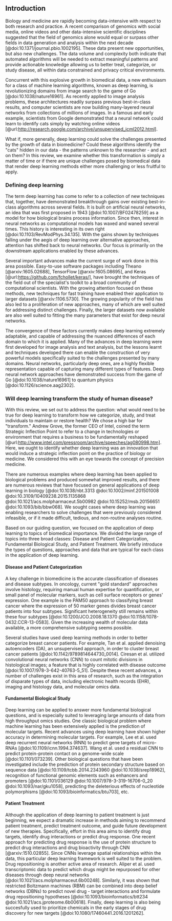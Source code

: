 ## Introduction

Biology and medicine are rapidly becoming data-intensive with
respect to both research and practice. A recent comparison of genomics with
social media, online videos and other data-intensive scientific disciplines
suggested that the field of genomics alone would equal or surpass other fields
in data generation and analysis within the next decade
[@doi:10.1371/journal.pbio.1002195]. These data present new opportunities, but
also new challenges. The data volume and complexity both indicate that
automated algorithms will be needed to extract
meaningful patterns and provide actionable knowledge allowing us to better
treat, categorize, or study disease, all within data constrained and privacy
critical environments.

Concurrent with this explosive growth in biomedical data, a new enthusiasm for a
class of machine learning algorithms, known as deep learning, is revolutionizing
domains from image search to the game of Go [@doi:10.1038/nature16961]. As
recently applied to image analysis problems, these architectures readily surpass
previous best-in-class results, and computer scientists are now building
many-layered neural networks from collections of millions of images. In a famous
and early example, scientists from Google demonstrated that a neural network
could learn to identify cats simply by watching online videos
[@url:http://research.google.com/archive/unsupervised_icml2012.html].

What if, more generally, deep learning could solve the challenges
presented by the growth of data in biomedicine? Could these algorithms
identify the "cats" hidden in our data - the patterns unknown to the
researcher - and act on them? In this review,
we examine whether this transformation is simply a matter of time or
if there are unique challenges posed by biomedical data that render deep
learning methods either more challenging or less fruitful to apply.

### Defining deep learning

The term deep learning has come to refer to a collection of new techniques that,
together, have demonstrated breakthrough gains over existing best-in-class
algorithms across several fields. It is built on artificial neural networks, an
idea that was first proposed in 1943 [@doi:10.1007/BF02478259] as a model for
how biological brains process information. Since then, interest in neural
networks as computational models has waxed and waned several times. This history
is interesting in its own right [@doi:10.1103/RevModPhys.34.135]. With the gains
shown by techniques falling under the aegis of deep learning over alternative
approaches, attention has shifted back to neural networks. Our focus is
primarily on the downstream applications enabled by these advances.

Several important advances make the current surge of work done in this area
possible. Easy-to-use software packages including Theano [@arxiv:1605.02688],
TensorFlow [@arxiv:1605.08695], and Keras
[@url:https://github.com/fchollet/keras/], have brought the techniques of the
field out of the specialist's toolkit to a broad community of computational
scientists. With the growing attention focused on these methods, new techniques
for fast training have enabled their application to larger datasets
[@arxiv:1106.5730]. The growing popularity of the field has also led to a
proliferation of new approaches, many of which are well suited for addressing
distinct challenges. Finally, the larger datasets now available are also well
suited to fitting the many parameters that exist for deep neural networks.

The convergence of these factors currently makes deep learning extremely
adaptable, and capable of addressing the nuanced differences of each domain to
which it is applied. Many of the advances in deep learning were first developed
for image analysis and text analysis, but the lessons learnt and techniques
developed there can enable the construction of very powerful models specifically
suited to the challenges presented by many domains.  Neural networks,
particularly deep ones, are a highly flexible representation capable of
capturing many different types of features. Deep neural network approaches have
demonstrated success from the game of Go [@doi:10.1038/nature16961] to quantum
physics [@doi:10.1126/science.aag2302].

### Will deep learning transform the study of human disease?

With this review, we set out to address the question: what would need to be true
for deep learning to transform how we categorize, study, and treat individuals
to maintain or restore health? We chose a high bar for "transform." Andrew
Grove, the former CEO of Intel, coined the term Strategic Inflection Point to
refer to a change in technologies or environment that requires a business to be
fundamentally reshaped
[@url:http://www.intel.com/pressroom/archive/speeches/ag080998.htm]. Here, we
ought to identify whether deep learning was an innovation that would induce a
strategic inflection point on the practice of biology or medicine. We considered
this with an eye towards the concept of precision medicine.

There are numerous examples where deep learning
has been applied to biological problems and produced somewhat improved results,
and there are numerous reviews that have focused on general applications of deep
learning in biology [@doi:10.1038/nbt.3313 @doi:10.1002/minf.201501008
@doi:10.3109/10409238.2015.1135868 @doi:10.1021/acs.molpharmaceut.5b00982
@doi:10.15252/msb.20156651 @doi:10.1093/bib/bbw068]. We sought cases where deep
learning was enabling researchers to solve challenges that were previously
considered infeasible, or if it made difficult, tedious, and non-routine
analyses routine.

Based on our guiding question, we focused on the application of deep learning to
topics of biomedical importance. We divided the large range of topics into three
broad classes: Disease and Patient Categorization,
Fundamental Biological Study, and Patient Treatment. We briefly introduce the
types of questions, approaches and data that are typical for each class in the
application of deep learning.

#### Disease and Patient Categorization

A key challenge in biomedicine is the accurate classification of
diseases and disease subtypes. In oncology, current "gold standard"
approaches involve histology, requiring manual
human expertise for quantification, or small panel of molecular markers,
such as cell surface
receptors or genes' expression. One example is the PAM50 approach
to classifying breast cancer where the expression of 50 marker
genes divides breast cancer patients into four subtypes.
Significant heterogeneity still remains within these four subtypes
[@doi:10.1200/JCO.2008.18.1370 @doi:10.1158/1078-0432.CCR-13-0583]. Given the
increasing wealth of molecular data available, a more
comprehensive subtyping seems possible.

Several studies have used deep learning methods in order to better categorize
breast cancer patients. For example, Tan et al. applied denoising
autoencoders (DA), an unsupervised approach, in order to cluster breast
cancer patients [@doi:10.1142/9789814644730_0014]. Ciresan et al. utilized
convolutional neural networks (CNN) to count mitotic divisions in
histological images; a feature that is highly correlated with disease
outcome [@doi:10.1007/978-3-642-40763-5_51]. Despite these recent advances, a
number of challenges exist in this area of research, such as the integration
of disparate types of data, including electronic health records (EHR),
imaging and histology data, and molecular omics data.

#### Fundamental Biological Study

Deep learning can be applied to answer more fundamental
biological questions, and is especially suited to leveraging
large amounts of data from high throughput omics studies. One
classic biological problem where machine learning has been extensively
applied is the prediction of molecular targets. Recent advances using deep
learning have shown higher accuracy in determining molecular targets. For
example, Lee et al. used deep recurrent neural networks (RNN) to predict gene
targets of micro-RNAs [@doi:10.1109/icnn.1994.374637]. Wang et al. used a
residual CNN to predict protein-protein contact on a genome-wide scale
[@doi:10.1101/073239]. Other biological questions that have been investigated
include the prediction of protein secondary structure based on sequence data
[@doi:10.1109/tcbb.2014.2343960 @doi:10.1038/srep18962],
recognition of functional genomic elements such as enhancers and
promoters [@doi:10.1101/036129 @doi:10.1007/978-3-319-16706-0_20
@doi:10.1093/nar/gku1058], predicting the deleterious effects of nucleotide
polymorphisms [@doi:10.1093/bioinformatics/btu703], etc.

#### Patient Treatment

Although the application of deep learning to patient treatment is just beginning,
we expect a dramatic increase in methods aiming to recommend patient
treatment, predict
treatment outcome, and guide future development of new therapies.
Specifically, effort in this area aims to identify drug targets, identify
drug interactions or predict drug response. One recent approach for
predicting drug response is the use of protein structure to predict drug
interactions and drug bioactivity through CNN [@arxiv:1510.02855]. Since CNNs
leverage spatial relationships within the data, this particular deep learning
framework is well suited to the problem. Drug repositioning is another active
area of research. Aliper et al. used transcriptomic data to predict which drugs
might be repurposed for other diseases through deep neural networks
[@doi:10.1021/acs.molpharmaceut.6b00248]. Similarly, it was shown that
restricted Boltzmann machines (RBM) can be combined into deep belief networks
(DBNs) to predict novel drug - target interactions and formulate drug
repositioning hypotheses [@doi:10.1093/bioinformatics/btt234
@doi:10.1021/acs.jproteome.6b00618]. Finally, deep learning is also being
succesfully used to prioritize chemicals in the early stages of drug discovery
for new targets [@doi:10.1080/17460441.2016.1201262].
